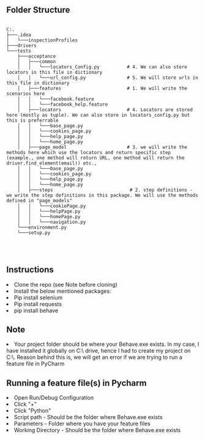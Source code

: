 <h2> Folder Structure</h2>

```

C:.
├───.idea
│   └───inspectionProfiles
├───drivers
└───tests
    ├───acceptance
    │   ├───common
    │   │   └───locators_Config.py          # 4. We can also store locators in this file in dictionary
    │   │   └───url_config.py               # 5. We will store urls in this file in dictionary
    │   ├───features                        # 1. We will write the scenarios here
    │   │   └───facebook.feature
    │   │   └───facebook_help.feature
    │   ├───locators                        # 4. Locators are stored here (mostly as tuple). We can also store in locators_config.py but this is preferrable
    │   │   └───base_page.py
    │   │   └───cookies_page.py
    │   │   └───help_page.py
    │   │   └───home_page.py
    │   ├───page_model                      # 3. we will write the methods here which use the locators and return specific step (example., one method will return URL, one method will return the driver.find_element(email)) etc.,
    │   │   └───base_page.py
    │   │   └───cookies_page.py
    │   │   └───help_page.py
    │   │   └───home_page.py
    │   ├───steps                            # 2. step definitions - we write the step definitions in this package. We will use the methods defined in "page_models"
    │   │   └───cookiePage.py
    │   │   └───helpPage.py
    │   │   └───homePage.py
    │   │   └───navigation.py
    └───environment.py
    └───setup.py

```
<br><br>

<h2> Instructions </h2>
<li>Clone the repo (see Note before cloning)
<li>Install the below mentioned packages:
<li>Pip install selenium
<li>Pip install requests
<li>pip install behave

<h2> Note </h2>
<li>Your project folder should be where your Behave.exe exists. In my case, I have installed it globally on C:\ drive, hence I had to create my project on C:\. Reason behind this is, we will get an error if we are trying to run a feature file in PyCharm

<h2>Running a feature file(s) in Pycharm </h2>
<li>Open Run/Debug Configuration
<li>Click "+"
<li>Click "Python"
<li>Script path - Should be the folder where Behave.exe exists
<li>Parameters - Folder where you have your feature files
<li>Working Directory - Should be the folder where Behave.exe exists
